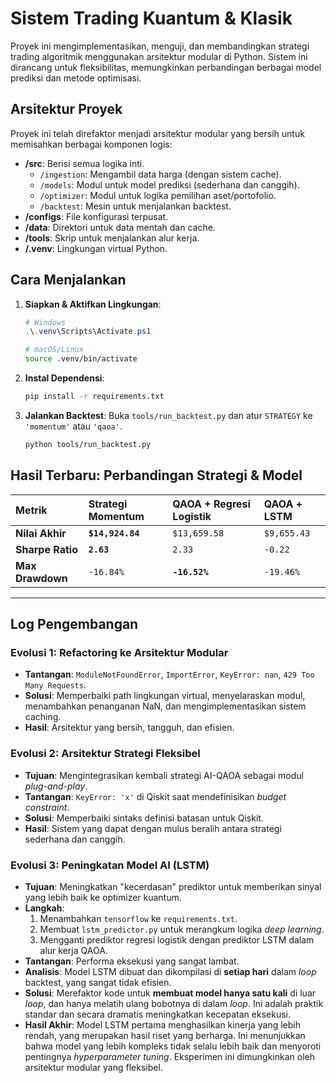 # Sistem Trading Kuantum & Klasik

Proyek ini mengimplementasikan, menguji, dan membandingkan strategi trading algoritmik menggunakan arsitektur modular di Python. Sistem ini dirancang untuk fleksibilitas, memungkinkan perbandingan berbagai model prediksi dan metode optimisasi.

## Arsitektur Proyek

Proyek ini telah direfaktor menjadi arsitektur modular yang bersih untuk memisahkan berbagai komponen logis:

-   **/src**: Berisi semua logika inti.
    -   `/ingestion`: Mengambil data harga (dengan sistem cache).
    -   `/models`: Modul untuk model prediksi (sederhana dan canggih).
    -   `/optimizer`: Modul untuk logika pemilihan aset/portofolio.
    -   `/backtest`: Mesin untuk menjalankan backtest.
-   **/configs**: File konfigurasi terpusat.
-   **/data**: Direktori untuk data mentah dan cache.
-   **/tools**: Skrip untuk menjalankan alur kerja.
-   **/.venv**: Lingkungan virtual Python.

## Cara Menjalankan

1.  **Siapkan & Aktifkan Lingkungan**:
    ```powershell
    # Windows
    .\.venv\Scripts\Activate.ps1
    ```
    ```bash
    # macOS/Linux
    source .venv/bin/activate
    ```
2.  **Instal Dependensi**:
    ```bash
    pip install -r requirements.txt
    ```
3.  **Jalankan Backtest**: Buka `tools/run_backtest.py` dan atur `STRATEGY` ke `'momentum'` atau `'qaoa'`.
    ```bash
    python tools/run_backtest.py
    ```

## Hasil Terbaru: Perbandingan Strategi & Model

| Metrik | Strategi Momentum | QAOA + Regresi Logistik | QAOA + LSTM |
| :--- | :--- | :--- | :--- |
| **Nilai Akhir** | **`$14,924.84`** | `$13,659.58` | `$9,655.43`|
| **Sharpe Ratio** | **`2.63`** | `2.33` | `-0.22`|
| **Max Drawdown** | `-16.84%` | **`-16.52%`**| `-19.46%`|

---

## Log Pengembangan

### Evolusi 1: Refactoring ke Arsitektur Modular
-   **Tantangan**: `ModuleNotFoundError`, `ImportError`, `KeyError: nan`, `429 Too Many Requests`.
-   **Solusi**: Memperbaiki path lingkungan virtual, menyelaraskan modul, menambahkan penanganan NaN, dan mengimplementasikan sistem caching.
-   **Hasil**: Arsitektur yang bersih, tangguh, dan efisien.

### Evolusi 2: Arsitektur Strategi Fleksibel
-   **Tujuan**: Mengintegrasikan kembali strategi AI-QAOA sebagai modul *plug-and-play*.
-   **Tantangan**: `KeyError: 'x'` di Qiskit saat mendefinisikan *budget constraint*.
-   **Solusi**: Memperbaiki sintaks definisi batasan untuk Qiskit.
-   **Hasil**: Sistem yang dapat dengan mulus beralih antara strategi sederhana dan canggih.

### Evolusi 3: Peningkatan Model AI (LSTM)
-   **Tujuan**: Meningkatkan "kecerdasan" prediktor untuk memberikan sinyal yang lebih baik ke optimizer kuantum.
-   **Langkah**:
    1.  Menambahkan `tensorflow` ke `requirements.txt`.
    2.  Membuat `lstm_predictor.py` untuk merangkum logika *deep learning*.
    3.  Mengganti prediktor regresi logistik dengan prediktor LSTM dalam alur kerja QAOA.
-   **Tantangan**: Performa eksekusi yang sangat lambat.
-   **Analisis**: Model LSTM dibuat dan dikompilasi di **setiap hari** dalam *loop* backtest, yang sangat tidak efisien.
-   **Solusi**: Merefaktor kode untuk **membuat model hanya satu kali** di luar *loop*, dan hanya melatih ulang bobotnya di dalam *loop*. Ini adalah praktik standar dan secara dramatis meningkatkan kecepatan eksekusi.
-   **Hasil Akhir**: Model LSTM pertama menghasilkan kinerja yang lebih rendah, yang merupakan hasil riset yang berharga. Ini menunjukkan bahwa model yang lebih kompleks tidak selalu lebih baik dan menyoroti pentingnya *hyperparameter tuning*. Eksperimen ini dimungkinkan oleh arsitektur modular yang fleksibel.
